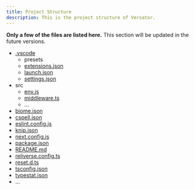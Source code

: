 ```yaml
---
title: Project Structure
description: This is the project structure of Versator.
---
```


**Only a few of the files are listed here.** This section will be updated in the future versions.

- [.vscode](https://code.visualstudio.com)
  - presets
  - [extensions.json](https://code.visualstudio.com/docs/editor/extension-marketplace)
  - [launch.json](https://code.visualstudio.com/docs/nodejs/nodejs-debugging#_launch-configuration-attributes)
  - [settings.json](https://code.visualstudio.com/docs/getstarted/settings)
- src
  - [env.js](https://create.t3.gg/en/usage/env-variables)
  - [middleware.ts](https://nextjs.org/docs/app/building-your-application/routing/middleware)
  - ...
- [biome.json](https://biomejs.dev/reference/configuration)
- [cspell.json](https://cspell.org/configuration)
- [eslint.config.js](https://eslint.org/docs/latest/use/configure/configuration-files)
- [knip.json](https://knip.dev/reference/configuration)
- [next.config.js](https://nextjs.org/docs/app/api-reference/next-config-js)
- [package.json](https://docs.npmjs.com/cli/v10/configuring-npm/package-json)
- [README.md](https://docs.github.com/en/get-started/writing-on-github/getting-started-with-writing-and-formatting-on-github/basic-writing-and-formatting-syntax)
- [reliverse.config.ts](https://github.com/blefnk/reliverse)
- [reset.d.ts](https://totaltypescript.com/ts-reset)
- [tsconfig.json](https://typescriptlang.org/docs/handbook/tsconfig-json.html)
- [typestat.json](https://github.com/JoshuaKGoldberg/TypeStat#readme)
- ...

